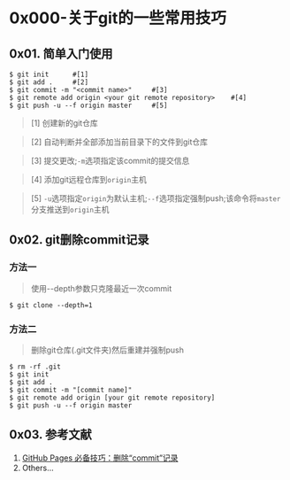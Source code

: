 # 0x000-关于git的一些常用技巧
## 0x01. 简单入门使用
```shell
$ git init      #[1]
$ git add .     #[2]
$ git commit -m "<commit name>"     #[3]
$ git remote add origin <your git remote repository>    #[4]
$ git push -u --f origin master     #[5]
```
> [1] 创建新的git仓库

> [2] 自动判断并全部添加当前目录下的文件到git仓库

> [3] 提交更改;`-m`选项指定该commit的提交信息

> [4] 添加git远程仓库到`origin`主机

> [5] `-u`选项指定`origin`为默认主机;`--f`选项指定强制push;该命令将`master`分支推送到`origin`主机

## 0x02. git删除commit记录
### 方法一
> 使用--depth参数只克隆最近一次commit
```shell
$ git clone --depth=1
```
### 方法二
> 删除git仓库(.git文件夹)然后重建并强制push
```shell
$ rm -rf .git
$ git init
$ git add .
$ git commit -m "[commit name]"
$ git remote add origin [your git remote repository]
$ git push -u --f origin master
```

## 0x03. 参考文献
1. [GitHub Pages 必备技巧：删除“commit”记录](https://www.v2ex.com/amp/t/461577)
2. Others...